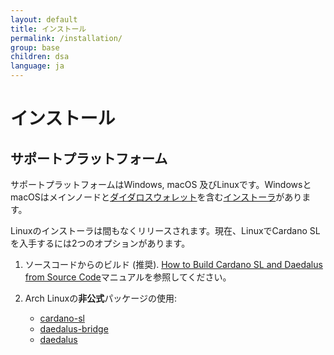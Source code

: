 ```yaml
---
layout: default
title: インストール
permalink: /installation/
group: base
children: dsa
language: ja
---
```


# インストール

## サポートプラットフォーム

サポートプラットフォームはWindows, macOS 及びLinuxです。WindowsとmacOSはメインノードと[ダイダロスウォレット](https://github.com/input-output-hk/daedalus)を含む[インストーラ](https://daedaluswallet.io/#download)があります。

Linuxのインストーラは間もなくリリースされます。現在、LinuxでCardano SLを入手するには2つのオプションがあります。
1. ソースコードからのビルド (推奨). [How to Build Cardano SL and Daedalus from
Source Code](https://github.com/input-output-hk/cardano-sl/blob/develop/docs/how-to/build-cardano-sl-and-daedalus-from-source-code.md)マニュアルを参照してください。

2. Arch Linuxの**非公式**パッケージの使用:
   * [cardano-sl](https://aur.archlinux.org/packages/cardano-sl/)
   * [daedalus-bridge](https://aur.archlinux.org/packages/daedalus-bridge/)
   * [daedalus](https://aur.archlinux.org/packages/daedalus/)

